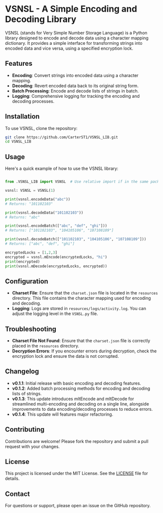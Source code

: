 # VSNSL - A Simple Encoding and Decoding Library

VSNSL (stands for Very Simple Number Storage Language) is a Python library designed to encode and decode data using a character mapping dictionary. It provides a simple interface for transforming strings into encoded data and vice versa, using a specified encryption lock.

## Features

- **Encoding**: Convert strings into encoded data using a character mapping.
- **Decoding**: Revert encoded data back to its original string form.
- **Batch Processing**: Encode and decode lists of strings in batch.
- **Logging**: Comprehensive logging for tracking the encoding and decoding processes.

## Installation

To use VSNSL, clone the repository:

```bash
git clone https://github.com/CarterST1/VSNSL_LIB.git
cd VSNSL_LIB
```

## Usage

Here's a quick example of how to use the VSNSL library:

```python

from .VSNSL_LIB import VSNSL  # Use relative import if in the same package

vsnsl: VSNSL = VSNSL(1)

print(vsnsl.encodeData("abc"))
# Returns: "101102103"

print(vsnsl.decodeData("101102103"))
# Returns: "abc"

print(vsnsl.encodeBatch(["abc", "def", "ghi"]))
# Returns: ["101102103", "104105106", "107108109"]

print(vsnsl.decodeBatch(["101102103", "104105106", "107108109"]))
# Returns: ["abc", "def", "ghi"]

encryptedLocks = [1,2,3]
encrypted = vsnsl.mEncode(encryptedLocks, "hi")
print(encrypted)
print(vsnsl.mDecode(encryptedLocks, encrypted))
```

## Configuration

- **Charset File**: Ensure that the `charset.json` file is located in the `resources` directory. This file contains the character mapping used for encoding and decoding.
- **Logging**: Logs are stored in `resources/logs/activity.log`. You can adjust the logging level in the `VSNSL.py` file.

## Troubleshooting

- **Charset File Not Found**: Ensure that the `charset.json` file is correctly placed in the `resources` directory.
- **Decryption Errors**: If you encounter errors during decryption, check the encryption lock and ensure the data is not corrupted.

## Changelog

- **v0.1.1**: Initial release with basic encoding and decoding features.
- **v0.1.2**: Added batch processing methods for encoding and decoding lists of strings.
- **v0.1.3**: This update introduces mltEncode and mltDecode for streamlined multi-encoding and decoding on a single line, alongside improvements to data encoding/decoding processes to reduce errors.
- **v0.1.4**: This update will features major refactoring.

## Contributing

Contributions are welcome! Please fork the repository and submit a pull request with your changes.

## License

This project is licensed under the MIT License. See the [LICENSE](license.md) file for details.

## Contact

For questions or support, please open an issue on the GitHub repository.
